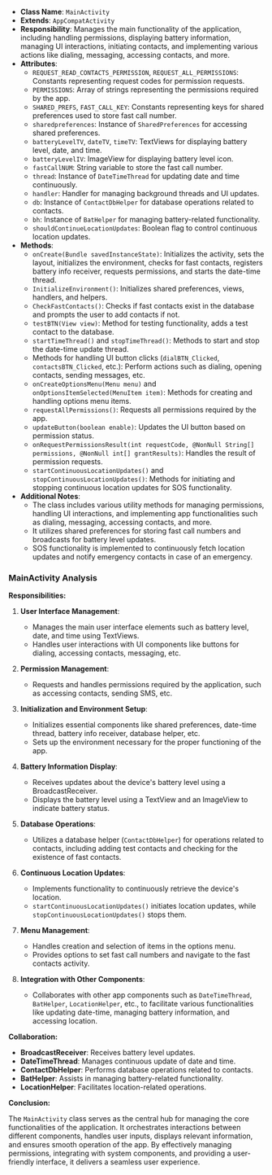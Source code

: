 - **Class Name**: `MainActivity`
- **Extends**: `AppCompatActivity`
- **Responsibility**: Manages the main functionality of the application, including handling permissions, displaying battery information, managing UI interactions, initiating contacts, and implementing various actions like dialing, messaging, accessing contacts, and more.
- **Attributes**:
    - `REQUEST_READ_CONTACTS_PERMISSION`, `REQUEST_ALL_PERMISSIONS`: Constants representing request codes for permission requests.
    - `PERMISSIONS`: Array of strings representing the permissions required by the app.
    - `SHARED_PREFS`, `FAST_CALL_KEY`: Constants representing keys for shared preferences used to store fast call number.
    - `sharedpreferences`: Instance of `SharedPreferences` for accessing shared preferences.
    - `batteryLevelTV`, `dateTV`, `timeTV`: TextViews for displaying battery level, date, and time.
    - `batteryLevelIV`: ImageView for displaying battery level icon.
    - `fastCallNUM`: String variable to store the fast call number.
    - `thread`: Instance of `DateTimeThread` for updating date and time continuously.
    - `handler`: Handler for managing background threads and UI updates.
    - `db`: Instance of `ContactDbHelper` for database operations related to contacts.
    - `bh`: Instance of `BatHelper` for managing battery-related functionality.
    - `shouldContinueLocationUpdates`: Boolean flag to control continuous location updates.
- **Methods**:
    - `onCreate(Bundle savedInstanceState)`: Initializes the activity, sets the layout, initializes the environment, checks for fast contacts, registers battery info receiver, requests permissions, and starts the date-time thread.
    - `InitializeEnvironment()`: Initializes shared preferences, views, handlers, and helpers.
    - `CheckFastContacts()`: Checks if fast contacts exist in the database and prompts the user to add contacts if not.
    - `testBTN(View view)`: Method for testing functionality, adds a test contact to the database.
    - `startTimeThread()` and `stopTimeThread()`: Methods to start and stop the date-time update thread.
    - Methods for handling UI button clicks (`dialBTN_Clicked`, `contactsBTN_Clicked`, etc.): Perform actions such as dialing, opening contacts, sending messages, etc.
    - `onCreateOptionsMenu(Menu menu)` and `onOptionsItemSelected(MenuItem item)`: Methods for creating and handling options menu items.
    - `requestAllPermissions()`: Requests all permissions required by the app.
    - `updateButton(boolean enable)`: Updates the UI button based on permission status.
    - `onRequestPermissionsResult(int requestCode, @NonNull String[] permissions, @NonNull int[] grantResults)`: Handles the result of permission requests.
    - `startContinuousLocationUpdates()` and `stopContinuousLocationUpdates()`: Methods for initiating and stopping continuous location updates for SOS functionality.
- **Additional Notes**:
    - The class includes various utility methods for managing permissions, handling UI interactions, and implementing app functionalities such as dialing, messaging, accessing contacts, and more.
    - It utilizes shared preferences for storing fast call numbers and broadcasts for battery level updates.
    - SOS functionality is implemented to continuously fetch location updates and notify emergency contacts in case of an emergency.

### MainActivity Analysis

**Responsibilities:**

1. **User Interface Management**:
    
    - Manages the main user interface elements such as battery level, date, and time using TextViews.
    - Handles user interactions with UI components like buttons for dialing, accessing contacts, messaging, etc.
2. **Permission Management**:
    
    - Requests and handles permissions required by the application, such as accessing contacts, sending SMS, etc.
3. **Initialization and Environment Setup**:
    
    - Initializes essential components like shared preferences, date-time thread, battery info receiver, database helper, etc.
    - Sets up the environment necessary for the proper functioning of the app.
4. **Battery Information Display**:
    
    - Receives updates about the device's battery level using a BroadcastReceiver.
    - Displays the battery level using a TextView and an ImageView to indicate battery status.
5. **Database Operations**:
    
    - Utilizes a database helper (`ContactDbHelper`) for operations related to contacts, including adding test contacts and checking for the existence of fast contacts.
6. **Continuous Location Updates**:
    
    - Implements functionality to continuously retrieve the device's location.
    - `startContinuousLocationUpdates()` initiates location updates, while `stopContinuousLocationUpdates()` stops them.
7. **Menu Management**:
    
    - Handles creation and selection of items in the options menu.
    - Provides options to set fast call numbers and navigate to the fast contacts activity.
8. **Integration with Other Components**:
    
    - Collaborates with other app components such as `DateTimeThread`, `BatHelper`, `LocationHelper`, etc., to facilitate various functionalities like updating date-time, managing battery information, and accessing location.

**Collaboration:**

- **BroadcastReceiver**: Receives battery level updates.
- **DateTimeThread**: Manages continuous update of date and time.
- **ContactDbHelper**: Performs database operations related to contacts.
- **BatHelper**: Assists in managing battery-related functionality.
- **LocationHelper**: Facilitates location-related operations.

**Conclusion:**

The `MainActivity` class serves as the central hub for managing the core functionalities of the application. It orchestrates interactions between different components, handles user inputs, displays relevant information, and ensures smooth operation of the app. By effectively managing permissions, integrating with system components, and providing a user-friendly interface, it delivers a seamless user experience.